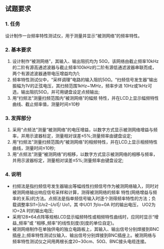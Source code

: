 ## 试题要求
### 1. 任务
设计制作一台频率特性测试仪，用于测量并显示“被测网络”的频率特性。

### 2. 基本要求
1. 设计制作“被测网络”，其输入、输出阻抗均为 50Ω，该网络由截止频率10kHz的二阶有源高通滤波器与截止频率100kHz的二阶有源低通滤波器串联而成，两个有源滤波器通带电压增益均为1;
2. 频率特性测试仪中，“采样调理”电路的输入阻抗50Ω。“扫频信号发生器”输出振幅为1V的正弦电压，其扫频范围1kHz~1MHz，频率步进 10Hz或1kHz可选，输出阻抗50Ω，并可用键盘设定点频输出;
3. 用“扫频法”测量扫频范围内“被测网络”的幅频 特性，并在LCD上显示幅频特性曲线、截止频率值，测量时间≤10秒
### 3. 发挥部分
1. 采用“点频法”测量“被测网络”的电压增益，以数字方式显示被测网络增益与频率，并用示波器标定，测量相对误差≤5%;测量频率由键盘设定;
2. 用“扫频法”测量扫频范围内“被测网络”的相频特性，并在LCD上显示相频特性曲线，测量时间≤10秒;
3. 用“点频法”测量“被测网络”的相移，以数字方式显示被测网络的相移与频率，并用示波器标定，测量相对误差≤5%;测量频率由键盘设定;
### 4. 说明
* 扫频法是指扫频信号发生器输出等幅线性扫频信号作为被测网络输入，同时对被测网络输出响应信号采样和计算，测得被测网络的频率 特性(网络增益与频率的关系)的方法。点频法是指单频信号输入时逐个测得频率特性的方法；负载调整率SI1=|𝑈o2−𝑈o1|/ Uo1，其 中UO1 为Io=0A 时的输出电压， UO2为IO=2A 时的输出电压;
* 采用128×64点阵等规格LCD显示幅频特性或相频特性曲线时，应同时显示“增益_频率”或 “相移_频率”的线性刻度(刻度的单位自定)。
* 被测网络制作在单独供电的独立电路板上，其输入、输出信号分别焊接到BNC插座上;频率特性测试仪输入、输出信号分别焊接到BNC插座上。被测网络与频率特性测试仪之间用两根长度20~30cm、50Ω、BNC接头电缆连接。
